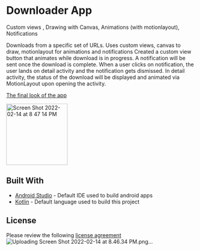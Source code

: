 # Downloader App

Custom views , Drawing with Canvas, Animations (with motionlayout), Notifications

Downloads from a specific set of URLs. Uses custom views, canvas to draw, motionlayout for animations and notifications
Created a custom view button that animates while download is in progress. A notification will be sent once the download is complete. When a user clicks on notification, the user lands on detail activity and the notification gets dismissed. In detail activity, the status of the download will be displayed and animated via MotionLayout upon opening the activity.

[The final look of the app](https://gph.is/g/Zywmnre)

<img width="163" alt="Screen Shot 2022-02-14 at 8 47 14 PM" src="https://user-images.githubusercontent.com/42185739/153977280-2c6a7b50-6d63-49ce-b3e0-48516472817d.png">

## Built With

* [Android Studio](https://developer.android.com/studio) - Default IDE used to build android apps
* [Kotlin](https://kotlinlang.org/) - Default language used to build this project

## License
Please review the following [license agreement](https://bumptech.github.io/glide/dev/open-source-licenses.html)
![Uploading Screen Shot 2022-02-14 at 8.46.34 PM.png…]()
